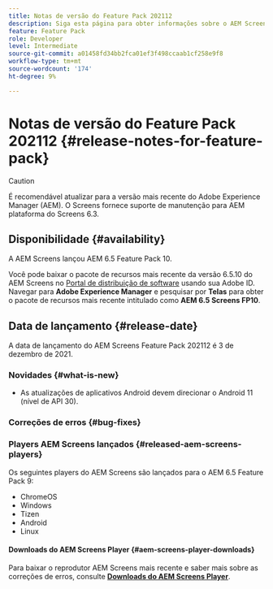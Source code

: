 ```yaml
---
title: Notas de versão do Feature Pack 202112
description: Siga esta página para obter informações sobre o AEM Screens Feature Pack 202112 lançado em 3 de dezembro de 2021.
feature: Feature Pack
role: Developer
level: Intermediate
source-git-commit: a01458fd34bb2fca01ef3f498ccaab1cf258e9f8
workflow-type: tm+mt
source-wordcount: '174'
ht-degree: 9%

---
```



# Notas de versão do Feature Pack 202112 {#release-notes-for-feature-pack}

>[!CAUTION]
>É recomendável atualizar para a versão mais recente do Adobe Experience Manager (AEM). O Screens fornece suporte de manutenção para AEM plataforma do Screens 6.3.

## Disponibilidade {#availability}

A AEM Screens lançou AEM 6.5 Feature Pack 10.

Você pode baixar o pacote de recursos mais recente da versão 6.5.10 do AEM Screens no [Portal de distribuição de software](https://experience.adobe.com/#/downloads/content/software-distribution/br/aem.html) usando sua Adobe ID. Navegar para **Adobe Experience Manager** e pesquisar por **Telas** para obter o pacote de recursos mais recente intitulado como **AEM 6.5 Screens FP10**.

## Data de lançamento {#release-date}

A data de lançamento do AEM Screens Feature Pack 202112 é 3 de dezembro de 2021.

### Novidades {#what-is-new}

* As atualizações de aplicativos Android devem direcionar o Android 11 (nível de API 30).

### Correções de erros {#bug-fixes}



### Players AEM Screens lançados {#released-aem-screens-players}

Os seguintes players do AEM Screens são lançados para o AEM 6.5 Feature Pack 9:

* ChromeOS
* Windows
* Tizen
* Android
* Linux

#### Downloads do AEM Screens Player  {#aem-screens-player-downloads}

Para baixar o reprodutor AEM Screens mais recente e saber mais sobre as correções de erros, consulte **[Downloads do AEM Screens Player](https://download.macromedia.com/screens/index.html)**.
